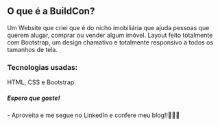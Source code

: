 ## O que é a BuildCon?
Um Website que criei que é do nicho imobiliária que ajuda pessoas que querem alugar, comprar ou vender algum imóvel.
Layout feito totalmente com Bootstrap, um design chamativo e totalmente responsivo a todos os tamanhos de tela.

### Tecnologias usadas:
HTML, CSS e Bootstrap.

<h5>Espero que goste!</h5>
- Aproveita e me segue no LinkedIn e confere meu blog!!🧑‍💻💜
